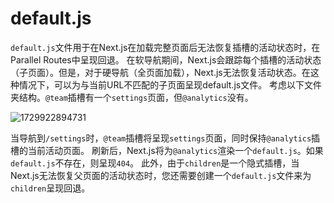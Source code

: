 # default.js

`default.js`文件用于在Next.js在加载完整页面后无法恢复插槽的活动状态时，在Parallel Routes中呈现回退。
在软导航期间，Next.js会跟踪每个插槽的活动状态（子页面）。但是，对于硬导航（全页面加载），Next.js无法恢复活动状态。在这种情况下，可以为与当前URL不匹配的子页面呈现default.js文件。
考虑以下文件夹结构。`@team`插槽有一个`settings`页面，但`@analytics`没有。

![1729922894731](images/01_defaultjs/1729922894731.png)

当导航到`/settings`时，`@team`插槽将呈现`settings`页面，同时保持`@analytics`插槽的当前活动页面。
刷新后，Next.js将为`@analytics`渲染一个`default.js`。如果`default.js`不存在，则呈现`404`。
此外，由于`children`是一个隐式插槽，当Next.js无法恢复父页面的活动状态时，您还需要创建一个`default.js`文件来为`children`呈现回退。
